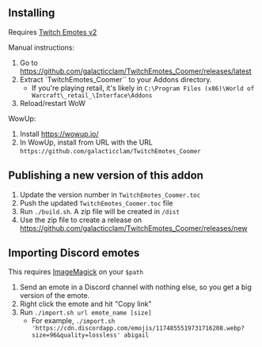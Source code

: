 ## Installing

Requires [Twitch Emotes v2](https://www.curseforge.com/wow/addons/twitch-emotes-v2)

Manual instructions:

1. Go to https://github.com/galacticclam/TwitchEmotes_Coomer/releases/latest
1. Extract `TwitchEmotes_Coomer`` to your Addons directory.
    * If you're playing retail, it's likely in `C:\Program Files (x86)\World of Warcraft\_retail_\Interface\Addons`
1. Reload/restart WoW

WowUp:

1. Install https://wowup.io/
1. In WowUp, install from URL with the URL `https://github.com/galacticclam/TwitchEmotes_Coomer`

## Publishing a new version of this addon

1. Update the version number in `TwitchEmotes_Coomer.toc`
1. Push the updated `TwitchEmotes_Coomer.toc` file
1. Run `./build.sh`. A zip file will be created in `/dist`
1. Use the zip file to create a release on https://github.com/galacticclam/TwitchEmotes_Coomer/releases/new

## Importing Discord emotes

This requires [ImageMagick](https://imagemagick.org/script/download.php) on your `$path`

1. Send an emote in a Discord channel with nothing else, so you get a big version of the emote.
1. Right click the emote and hit "Copy link"
1. Run `./import.sh url emote_name [size]`
    * For example, `./import.sh 'https://cdn.discordapp.com/emojis/1174855519731716208.webp?size=96&quality=lossless' abigail`
